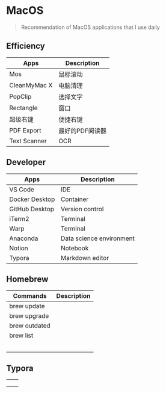 # MacOS

> Recommendation of MacOS applications that I use daily

## Efficiency

| Apps | Description |
| --- | --- |
| Mos | 鼠标滚动 |
| CleanMyMac X | 电脑清理 |
| PopClip | 选择文字 |
| Rectangle | 窗口 |
| 超级右键 | 便捷右键 |
| PDF Export | 最好的PDF阅读器 |
| Text Scanner | OCR |

## Developer

| Apps | Description |
| --- | --- |
| VS Code | IDE |
| Docker Desktop | Container  |
| GitHub Desktop  | Version control |
| iTerm2 | Terminal  |
| Warp | Terminal  |
| Anaconda | Data science environment  |
| Notion | Notebook |
| Typora | Markdown editor |

Homebrew
---

| Commands      | Description |
| ------------- | ----------- |
| brew update   |             |
| brew upgrade  |             |
| brew outdated |             |
| brew list     |             |
|               |             |
|               |             |
|               |             |
|               |             |
|               |             |

Typora
---

|      |      |
| ---- | ---- |
|      |      |
|      |      |
|      |      |

